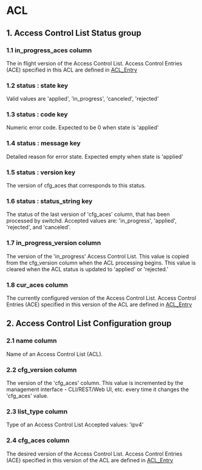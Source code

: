 # ACL

## 1. Access Control List Status group

### 1.1 in_progress_aces column

The in flight version of the Access Control List.  Access Control Entries (ACE)
specified in this ACL are defined in [ACL_Entry](acl_entry.html)

### 1.2 status : state key

Valid values are 'applied', 'in_progress', 'canceled', 'rejected'

### 1.3 status : code key

Numeric error code.  Expected to be 0 when state is 'applied'

### 1.4 status : message key

Detailed reason for error state.  Expected empty when state is 'applied'

### 1.5 status : version key

The version of cfg_aces that corresponds to this status.

### 1.6 status : status_string key

The status of the last version of 'cfg_aces' column, that has been processed by
switchd.  Accepted values are: 'in_progress', 'applied', 'rejected', and
'canceled'.

### 1.7 in_progress_version column

The version of the 'in_progress' Access Control List.  This value is copied from
the cfg_version column when the ACL processing begins. This value is cleared
when the ACL status is updated to 'applied' or 'rejected.'

### 1.8 cur_aces column

The currently configured version of the Access Control List.  Access Control
Entries (ACE) specified in this version of the ACL are defined in
[ACL_Entry](acl_entry.html)

## 2. Access Control List Configuration group

### 2.1 name column

Name of an Access Control List (ACL).

### 2.2 cfg_version column

The version of the 'cfg_aces' column. This value is incremented by the
management interface - CLI/REST/Web UI, etc. every time it changes the
'cfg_aces' value.

### 2.3 list_type column

Type of an Access Control List  Accepted values: 'ipv4'

### 2.4 cfg_aces column

The desired version of the Access Control List.  Access Control Entries (ACE)
specified in this version of the ACL are defined in [ACL_Entry](acl_entry.html)

